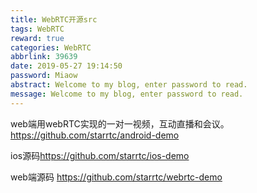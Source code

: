 ```yaml
---
title: WebRTC开源src
tags: WebRTC
reward: true
categories: WebRTC
abbrlink: 39639
date: 2019-05-27 19:14:50
password: Miaow
abstract: Welcome to my blog, enter password to read.
message: Welcome to my blog, enter password to read.
---
```



web端用webRTC实现的一对一视频，互动直播和会议。<https://github.com/starrtc/android-demo>

ios源码<https://github.com/starrtc/ios-demo> 

web端源码 <https://github.com/starrtc/webrtc-demo>  

<!-- more -->

